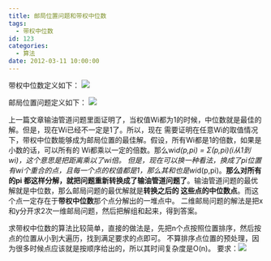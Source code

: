 ```yaml
---
title: 邮局位置问题和带权中位数
tags:
  - 带权中位数
id: 123
categories:
  - 算法
date: 2012-03-11 10:00:00
---
```


带权中位数定义如下：
![](https://c3.staticflickr.com/8/7433/27312306842_c847ce5c27_o.jpg)

邮局位置问题定义如下：
![](https://c1.staticflickr.com/8/7123/27312315312_79d8c06f47_o.jpg)

上一篇文章输油管道问题里面证明了，当权值Wi都为1的时候，中位数就是最佳的解。但是，现在Wi已经不一定是1了。所以，现在
需要证明在任意Wi的取值情况下，带权中位数能够成为邮局位置的最佳解。假设，所有Wi都是1的倍数，如果是小数的话，可以所有的
Wi都乘以一定的倍数。那么wi*d(p,pi) = Σ(p,pi)(i从1到wi)，这个意思是把距离乘以了wi倍。
但是，现在可以换一种看法，换成了pi位置有wi个重合的点，且每一个点的权值都是1，那么其和也是wi*d(p,pi)。**那么对所有的pi
都这样分解，就把问题重新转换成了输油管道问题了**。输油管道问题的最优解就是中位数，那么邮局问题的最优解就是**转换之后的
这些点的中位数点**。而这个点一定存在于**带权中位数**那个点分解出的一堆点中。
二维邮局问题的解法是把x和y分开求2次一维邮局问题，然后把解组和起来，得到答案。

求带权中位数的算法比较简单，直接的做法是，先把n个点按照位置排序，然后按点的位置从小到大遍历，找到满足要求的点即可。
不算排序点位置的预处理，因为很多时候点应该就是按顺序给出的，所以其时间复杂度是O(n)。
要求：![](https://c6.staticflickr.com/8/7430/26803630933_bbf4ab1389_o.jpg)